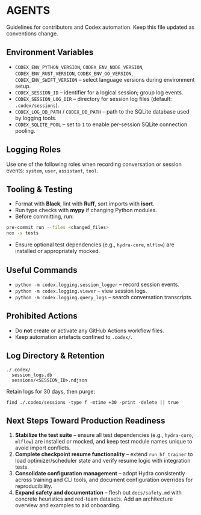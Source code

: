 # AGENTS

Guidelines for contributors and Codex automation. Keep this file updated as conventions change.

## Environment Variables

- `CODEX_ENV_PYTHON_VERSION`, `CODEX_ENV_NODE_VERSION`, `CODEX_ENV_RUST_VERSION`, `CODEX_ENV_GO_VERSION`, `CODEX_ENV_SWIFT_VERSION` – select language versions during environment setup.
- `CODEX_SESSION_ID` – identifier for a logical session; group log events.
- `CODEX_SESSION_LOG_DIR` – directory for session log files (default: `.codex/sessions`).
- `CODEX_LOG_DB_PATH` / `CODEX_DB_PATH` – path to the SQLite database used by logging tools.
- `CODEX_SQLITE_POOL` – set to `1` to enable per-session SQLite connection pooling.

## Logging Roles

Use one of the following roles when recording conversation or session events: `system`, `user`, `assistant`, `tool`.

## Tooling & Testing

- Format with **Black**, lint with **Ruff**, sort imports with **isort**.
- Run type checks with **mypy** if changing Python modules.
- Before committing, run:

```bash
pre-commit run --files <changed_files>
nox -s tests
```

- Ensure optional test dependencies (e.g., `hydra-core`, `mlflow`) are installed or appropriately mocked.

## Useful Commands

- `python -m codex.logging.session_logger` – record session events.
- `python -m codex.logging.viewer` – view session logs.
- `python -m codex.logging.query_logs` – search conversation transcripts.

## Prohibited Actions

- Do **not** create or activate any GitHub Actions workflow files.
- Keep automation artefacts confined to `.codex/`.

## Log Directory & Retention

```
./.codex/
  session_logs.db
  sessions/<SESSION_ID>.ndjson
```

Retain logs for 30 days, then purge:

```
find ./.codex/sessions -type f -mtime +30 -print -delete || true
```

## Next Steps Toward Production Readiness

1. **Stabilize the test suite** – ensure all test dependencies (e.g., `hydra-core`, `mlflow`) are installed or mocked, and keep test module names unique to avoid import conflicts.
2. **Complete checkpoint resume functionality** – extend `run_hf_trainer` to load optimizer/scheduler state and verify resume logic with integration tests.
3. **Consolidate configuration management** – adopt Hydra consistently across training and CLI tools, and document configuration overrides for reproducibility.
4. **Expand safety and documentation** – flesh out `docs/safety.md` with concrete heuristics and red-team datasets. Add an architecture overview and examples to aid onboarding.
